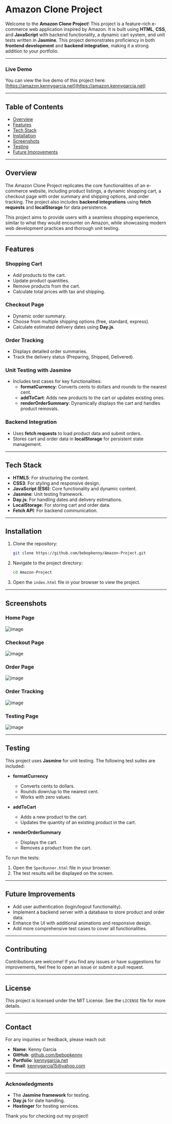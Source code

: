 # Amazon Clone Project

Welcome to the **Amazon Clone Project**! This project is a feature-rich e-commerce web application inspired by Amazon. It is built using **HTML**, **CSS**, and **JavaScript** with backend functionality, a dynamic cart system, and unit tests written in **Jasmine**. This project demonstrates proficiency in both **frontend development** and **backend integration**, making it a strong addition to your portfolio.

---

### Live Demo
You can view the live demo of this project here: [https://amazon.kennygarcia.net](https://amazon.kennygarcia.net)

---

## Table of Contents

- [Overview](#overview)
- [Features](#features)
- [Tech Stack](#tech-stack)
- [Installation](#installation)
- [Screenshots](#screenshots)
- [Testing](#testing)
- [Future Improvements](#future-improvements)

---

## Overview

The Amazon Clone Project replicates the core functionalities of an e-commerce website, including product listings, a dynamic shopping cart, a checkout page with order summary and shipping options, and order tracking. The project also includes **backend integrations** using **fetch requests** and **localStorage** for data persistence.

This project aims to provide users with a seamless shopping experience, similar to what they would encounter on Amazon, while showcasing modern web development practices and thorough unit testing.

---

## Features

### Shopping Cart
- Add products to the cart.
- Update product quantities.
- Remove products from the cart.
- Calculate total prices with tax and shipping.

### Checkout Page
- Dynamic order summary.
- Choose from multiple shipping options (free, standard, express).
- Calculate estimated delivery dates using **Day.js**.

### Order Tracking
- Displays detailed order summaries.
- Track the delivery status (Preparing, Shipped, Delivered).

### Unit Testing with Jasmine
- Includes test cases for key functionalities:
  - **formatCurrency**: Converts cents to dollars and rounds to the nearest cent.
  - **addToCart**: Adds new products to the cart or updates existing ones.
  - **renderOrderSummary**: Dynamically displays the cart and handles product removals.

### Backend Integration
- Uses **fetch requests** to load product data and submit orders.
- Stores cart and order data in **localStorage** for persistent state management.

---

## Tech Stack

- **HTML5**: For structuring the content.
- **CSS3**: For styling and responsive design.
- **JavaScript (ES6)**: Core functionality and dynamic content.
- **Jasmine**: Unit testing framework.
- **Day.js**: For handling dates and delivery estimations.
- **LocalStorage**: For storing cart and order data.
- **Fetch API**: For backend communication.

---

## Installation

1. Clone the repository:
   ```bash
   git clone https://github.com/bebopkenny/Amazon-Project.git
   ```
2. Navigate to the project directory:
   ```bash
   cd Amazon-Project
   ```
3. Open the `index.html` file in your browser to view the project.

---

## Screenshots

### Home Page
![image](https://github.com/user-attachments/assets/ab78cb16-7265-429c-bea4-1afeff70dcca)

### Checkout Page
![image](https://github.com/user-attachments/assets/cb95091b-0eb6-487a-80b9-9aa7e39c2baa)

### Order Page
![image](https://github.com/user-attachments/assets/929b88b6-dc64-4797-8b9d-dd38cde21998)

### Order Tracking
![image](https://github.com/user-attachments/assets/6a676ca6-a71f-4331-a379-813df0be4610)

### Testing Page
![image](https://github.com/user-attachments/assets/48149c3d-b25a-46f6-b345-7545f5d7929d)


---

## Testing

This project uses **Jasmine** for unit testing. The following test suites are included:

- **formatCurrency**
  - Converts cents to dollars.
  - Rounds down/up to the nearest cent.
  - Works with zero values.

- **addToCart**
  - Adds a new product to the cart.
  - Updates the quantity of an existing product in the cart.

- **renderOrderSummary**
  - Displays the cart.
  - Removes a product from the cart.

To run the tests:
1. Open the `SpecRunner.html` file in your browser.
2. The test results will be displayed on the screen.

---

## Future Improvements

- Add user authentication (login/logout functionality).
- Implement a backend server with a database to store product and order data.
- Enhance the UI with additional animations and responsive design.
- Add more comprehensive test cases to cover all functionalities.

---

## Contributing

Contributions are welcome! If you find any issues or have suggestions for improvements, feel free to open an issue or submit a pull request.

---

## License

This project is licensed under the MIT License. See the `LICENSE` file for more details.

---

## Contact

For any inquiries or feedback, please reach out:

- **Name**: Kenny Garcia
- **GitHub**: [github.com/bebopkenny](https://github.com/bebopkenny)
- **Portfolio**: [kennygarcia.net](https://kennygarcia.net)
- **Email**: [kennygarcia15@yahoo.com](mailto:kennygarcia15@yahoo.com)

---

### Acknowledgments

- The **Jasmine framework** for testing.
- **Day.js** for date handling.
- **Hostinger** for hosting services.

Thank you for checking out my project!
